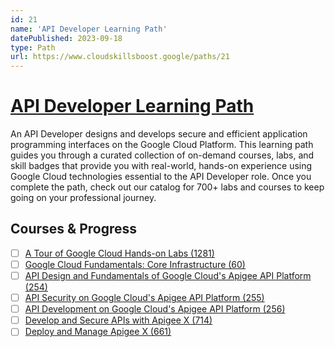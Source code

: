 ```yaml
---
id: 21
name: 'API Developer Learning Path'
datePublished: 2023-09-18
type: Path
url: https://www.cloudskillsboost.google/paths/21
---
```


# [API Developer Learning Path](https://www.cloudskillsboost.google/paths/21)

An API Developer designs and develops secure and efficient application programming interfaces on the Google Cloud Platform. This learning path guides you through a curated collection of on-demand courses, labs, and skill badges that provide you with real-world, hands-on experience using Google Cloud technologies essential to the API Developer role. Once you complete the path, check out our catalog for 700+ labs and courses to keep going on your professional journey.

## Courses & Progress

- [ ] [A Tour of Google Cloud Hands-on Labs (1281)](../courses/A-Tour-of-Google-Cloud-Hands-on-Labs.md)
- [ ] [Google Cloud Fundamentals: Core Infrastructure (60)](../courses/Google-Cloud-Fundamentals-Core-Infrastructure.md)
- [ ] [API Design and Fundamentals of Google Cloud's Apigee API Platform (254)](../courses/API-Design-and-Fundamentals-of-Google-Cloud's-Apigee-API-Platform.md)
- [ ] [API Security on Google Cloud's Apigee API Platform (255)](../courses/API-Security-on-Google-Cloud's-Apigee-API-Platform.md)
- [ ] [API Development on Google Cloud's Apigee API Platform (256)](../courses/API-Development-on-Google-Cloud's-Apigee-API-Platform.md)
- [ ] [Develop and Secure APIs with Apigee X (714)](../courses/Develop-and-Secure-APIs-with-Apigee-X.md)
- [ ] [Deploy and Manage Apigee X (661)](../courses/Deploy-and-Manage-Apigee-X.md)
